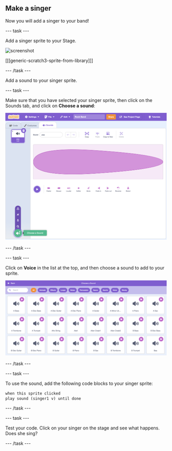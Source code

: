 ## Make a singer

Now you will add a singer to your band!

--- task ---

Add a singer sprite to your Stage.

![screenshot](images/band-singer-mic.png)

[[[generic-scratch3-sprite-from-library]]]

--- /task ---

Add a sound to your singer sprite.

--- task ---

Make sure that you have selected your singer sprite, then click on the Sounds tab, and click on **Choose a sound**:

![screenshot](images/band-import-sound-annotated.png)

--- /task ---

--- task ---

Click on **Voice** in the list at the top, and then choose a sound to add to your sprite.

![screenshot](images/band-choose-sound.png)

--- /task ---

--- task ---

To use the sound, add the following code blocks to your singer sprite:

```blocks3
when this sprite clicked
play sound (singer1 v) until done
```

--- /task ---

--- task ---

Test your code. Click on your singer on the stage and see what happens. Does she sing?

--- /task ---


